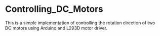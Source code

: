 # Controlling_DC_Motors
This is a simple implementation of controlling the rotation direction of two DC motors using Arduino and L293D motor driver.
